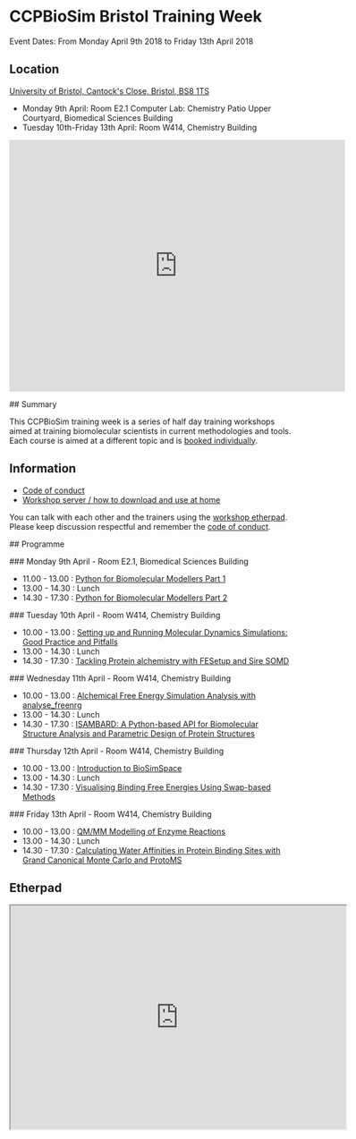 # CCPBioSim Bristol Training Week

Event Dates: From Monday April 9th 2018 to Friday 13th April 2018

## Location

[University of Bristol, Cantock's Close, Bristol, BS8 1TS](https://goo.gl/maps/qF8VTFMuYRC2)

* Monday 9th April: Room E2.1 Computer Lab: Chemistry Patio Upper Courtyard, Biomedical Sciences Building
* Tuesday 10th-Friday 13th April: Room W414, Chemistry Building

<iframe src="https://www.google.com/maps/embed?pb=!1m18!1m12!1m3!1d2486.0865107202135!2d-2.6013287950617205!3d51.45656806313042!2m3!1f0!2f0!3f0!3m2!1i1024!2i768!4f13.1!3m3!1m2!1s0x48718dd997adbe91%3A0x40d7b318bddabb20!2sSchool+of+Chemistry%2C+Senate+House%2C+Tyndall+Ave%2C+Bristol+BS8+1TH!5e0!3m2!1sen!2suk!4v1522840783910" width="600" height="450" frameborder="0" style="border:0" allowfullscreen></iframe>

## Summary

This CCPBioSim training week is a series of half day training workshops aimed 
at training biomolecular scientists in current methodologies and tools. Each 
course is aimed at a different topic and is [booked individually](http://www.cvent.com/d/9tqvyd). 

## Information

* [Code of conduct](conduct.md)
* [Workshop server / how to download and use at home](server.md)

You can talk with each other and the trainers using the 
[workshop etherpad](https://etherpad.net/p/ccpbiosim_bristol18). Please
keep discussion respectful and remember the [code of conduct](conduct.md).

## Programme

### Monday 9th April - Room E2.1, Biomedical Sciences Building

* 11.00 - 13.00 : [Python for Biomolecular Modellers Part 1](https://ccpbiosim.github.io/python_and_data)
* 13.00 - 14.30 : Lunch
* 14.30 - 17.30 : [Python for Biomolecular Modellers Part 2](https://ccpbiosim.github.io/python_and_data)

### Tuesday 10th April - Room W414, Chemistry Building

* 10.00 - 13.00 : [Setting up and Running Molecular Dynamics Simulations: Good Practice and Pitfalls](https://ccpbiosim.github.io/md_workshop)
* 13.00 - 14.30 : Lunch
* 14.30 - 17.30 : [Tackling Protein alchemistry with FESetup and Sire SOMD](https://ccpbiosim.github.io/fesetup_workshop)

### Wednesday 11th April - Room W414, Chemistry Building

* 10.00 - 13.00 : [Alchemical Free Energy Simulation Analysis with analyse_freenrg](https://ccpbiosim.github.io/analyse_freenrg_workshop)
* 13.00 - 14.30 : Lunch
* 14.30 - 17.30 : [ISAMBARD: A Python-based API for Biomolecular Structure Analysis and Parametric Design of Protein Structures]()

### Thursday 12th April - Room W414, Chemistry Building

* 10.00 - 13.00 : [Introduction to BioSimSpace](https://ccpbiosim.github.io/biosimspace_workshop)
* 13.00 - 14.30 : Lunch
* 14.30 - 17.30 : [Visualising Binding Free Energies Using Swap-based Methods](https://ccpbiosim.github.io/xswaps)

### Friday 13th April - Room W414, Chemistry Building

* 10.00 - 13.00 : [QM/MM Modelling of Enzyme Reactions]()
* 13.00 - 14.30 : Lunch
* 14.30 - 17.30 : [Calculating Water Affinities in Protein Binding Sites with Grand Canonical Monte Carlo and ProtoMS]()

## Etherpad

<iframe name="embed_readwrite" src="https://etherpad.net/p/ccpbiosim_bristol18?showControls=true&showChat=true&showLineNumbers=true&useMonospaceFont=false" width=600 height=400></iframe>

